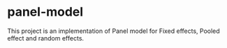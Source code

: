 # panel-model
This project is an implementation of Panel model for Fixed effects, Pooled effect and random effects.
